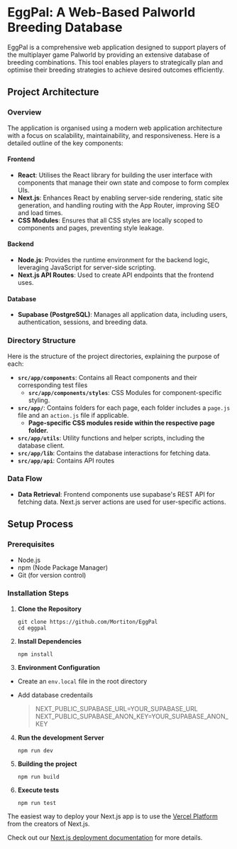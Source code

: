 # EggPal: A Web-Based Palworld Breeding Database

EggPal is a comprehensive web application designed to support players of the multiplayer game Palworld by providing an extensive database of breeding combinations. This tool enables players to strategically plan and optimise their breeding strategies to achieve desired outcomes efficiently.

## Project Architecture

### Overview

The application is organised using a modern web application architecture with a focus on scalability, maintainability, and responsiveness. Here is a detailed outline of the key components:

#### Frontend

- **React**: Utilises the React library for building the user interface with components that manage their own state and compose to form complex UIs.
- **Next.js**: Enhances React by enabling server-side rendering, static site generation, and handling routing with the App Router, improving SEO and load times.
- **CSS Modules**: Ensures that all CSS styles are locally scoped to components and pages, preventing style leakage.

#### Backend

- **Node.js**: Provides the runtime environment for the backend logic, leveraging JavaScript for server-side scripting.
- **Next.js API Routes**: Used to create API endpoints that the frontend uses.

#### Database

- **Supabase (PostgreSQL)**: Manages all application data, including users, authentication, sessions, and breeding data.

### Directory Structure

Here is the structure of the project directories, explaining the purpose of each:

- **`src/app/components`**: Contains all React components and their corresponding test files
  - **`src/app/components/styles`**: CSS Modules for component-specific styling.
- **`src/app/`**: Contains folders for each page, each folder includes a `page.js` file and an `action.js` file if applicable.
  - **Page-specific CSS modules reside within the respective page folder.**
- **`src/app/utils`**: Utility functions and helper scripts, including the database client.
- **`src/app/lib`**: Contains the database interactions for fetching data.
- **`src/app/api`**: Contains API routes

### Data Flow

- **Data Retrieval**: Frontend components use supabase's REST API for fetching data. Next.js server actions are used for user-specific actions.

## Setup Process

### Prerequisites

- Node.js
- npm (Node Package Manager)
- Git (for version control)

### Installation Steps

1. **Clone the Repository**
   ```
   git clone https://github.com/Mortiton/EggPal
   cd eggpal
   ```
2. **Install Dependencies**
    ```
    npm install
    ```

3. **Environment Configuration**
- Create an `env.local` file in the root directory
- Add database credentails

  >  NEXT_PUBLIC_SUPABASE_URL=YOUR_SUPABASE_URL
  >  NEXT_PUBLIC_SUPABASE_ANON_KEY=YOUR_SUPABASE_ANON_KEY

4. **Run the development Server**
    ```
    npm run dev
    ```

5. **Building the project**
    ```
    npm run build
    ```

6. **Execute tests**
    ```
    npm run test
    ```
The easiest way to deploy your Next.js app is to use the [Vercel Platform](https://vercel.com/new?utm_medium=default-template&filter=next.js&utm_source=create-next-app&utm_campaign=create-next-app-readme) from the creators of Next.js.

Check out our [Next.js deployment documentation](https://nextjs.org/docs/deployment) for more details.
